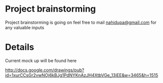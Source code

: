 # Project brainstorming #

Project brainstorming is going on feel free to mail nahidupa@gmail.com for any valuable inputs


# Details #

Current mock up will be found here

http://docs.google.com/drawings/pub?id=1xurCCsGr2vwNOj6kBJg1PdNYKnAzJH4XtbVGe_13iEE&w=3465&h=1515